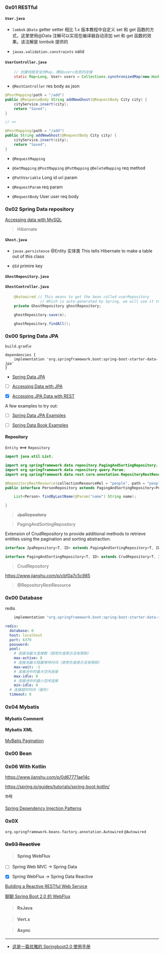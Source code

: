 ### 0x01 RESTful

#### `User.java`

- `lombok` `@Data`
  getter setter
  相比 1.x 版本教程中自定义 set 和 get 函数的方式，这里使用@Data 注解可以实现在编译器自动添加 set 和 get 函数的效果。该注解是 lombok 提供的

- `javax.validation.constraints`
  valid

#### `UserController.java`

```java
    // 创建线程安全的Map，模拟users信息的存储
    static Map<Long, User> users = Collections.synchronizedMap(new HashMap<Long, User>());
```

- `@RestController`
  res body as json

```java
@PostMapping(path = "/add")
public @ResponseBody String addNewGhost(@RequestBody City city) {
    cityService.insert(city);
    return "Saved";
}

// =>

@PostMapping(path = "/add")
public String addNewGhost(@RequestBody City city) {
    cityService.insert(city);
    return "Saved";
}
```

- `@RequestMapping`

- `@GetMapping` `@PostMapping` `@PutMapping` `@DeleteMapping`
  req method

- `@PathVariable` Long id
  uri param

- `@RequestParam`
  req param

- `@RequestBody` User user
  req body

### 0x02 Spring Data repository

[Accessing data with MySQL](https://spring.io/guides/gs/accessing-data-mysql/#initial)

> Hibernate

#### `Ghost.java`

- `javax.persistence` @Entity
  实体类 This tells Hibernate to make a table out of this class

- `@Id`
  primire key

#### `GhostRepository.java`

#### `GhostController.java`

```java
	@Autowired // This means to get the bean called userRepository
				// Which is auto-generated by Spring, we will use it to handle the data
    private GhostRepository ghostRepository;

    ghostRepository.save(n);

    ghostRepository.findAll();
```

### 0x00 Spring Data JPA

`build.gradle`

```
dependencies {
	implementation 'org.springframework.boot:spring-boot-starter-data-jpa'
}
```

- [Spring Data JPA](https://spring.io/projects/spring-data-jpa)

- [ ] [Accessing Data with JPA](https://spring.io/guides/gs/accessing-data-jpa/)

- [x] [Accessing JPA Data with REST](https://spring.io/guides/gs/accessing-data-rest/)

A few examples to try out:

- [ ] [Spring Data JPA Examples](https://github.com/spring-projects/spring-data-examples/tree/master/jpa)

- [ ] [Spring Data Book Examples](https://github.com/spring-projects/spring-data-book/tree/master/jpa)

#### Repository

`Entity` <==> `Repository`

```java
import java.util.List;

import org.springframework.data.repository.PagingAndSortingRepository;
import org.springframework.data.repository.query.Param;
import org.springframework.data.rest.core.annotation.RepositoryRestResource;

@RepositoryRestResource(collectionResourceRel = "people", path = "people")
public interface PersonRepository extends PagingAndSortingRepository<Person, Long> {

	List<Person> findByLastName(@Param("name") String name);

}
```

> ~~JpaRepository~~

> PagingAndSortingRepository

Extension of CrudRepository to provide additional methods to retrieve entities using the pagination and sorting abstraction.

```java
interface JpaRepository<T, ID> extends PagingAndSortingRepository<T, ID>, QueryByExampleExecutor<T>

interface PagingAndSortingRepository<T, ID> extends CrudRepository<T, ID>
```

> CrudRepository

https://www.jianshu.com/p/cbf0a7c5c985

> @RepositoryRestResource

### 0x00 Database

redis

```gradle
    implementation "org.springframework.boot:spring-boot-starter-data-redis"
```

```yaml
redis:
  database: 0
  host: localhost
  port: 6379
  password:
  pool:
    # 连接池最大连接数（使用负值表示没有限制）
    max-active: 8
    # 连接池最大阻塞等待时间（使用负值表示没有限制）
    max-wait: -1
    # 连接池中的最大空闲连接
    max-idle: 8
    # 连接池中的最小空闲连接
    min-idle: 0
  # 连接超时时间（毫秒）
  timeout: 0
```

### 0x04 Mybatis

#### Mybatis Comment

#### Mybatis XML

[MyBatis Pagination](https://github.com/pagehelper/Mybatis-PageHelper)

### 0x00 Bean

### 0x06 With Kotlin

<https://www.jianshu.com/p/0d67771ae14c>

<https://spring.io/guides/tutorials/spring-boot-kotlin/>

`协程`

###

[Spring Dependency Injection Patterns](https://kinbiko.com/java/dependency-injection-patterns/)

### 0x0X

`org.springframework.beans.factory.annotation.Autowired` `@Autowired`

### ~~0x03 Reactive~~

> #### Spring WebFlux

- [ ] Spring Web MVC -> Spring Data

- [x] Spring WebFlux -> Spring Data Reactive

[Building a Reactive RESTful Web Service](https://spring.io/guides/gs/reactive-rest-service/)

[聊聊 Spring Boot 2.0 的 WebFlux](https://zhuanlan.zhihu.com/p/30813274)

> #### RxJava

> #### Vert.x

> #### Async

---

- [这是一篇优雅的 Springboot2.0 使用手册](https://blog.tengshe789.tech/2018/08/04/springboot/)
